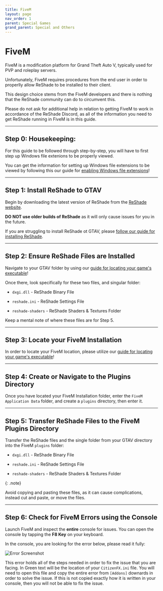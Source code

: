 ```yaml
---
title: FiveM
layout: page
nav_order: 1
parent: Special Games
grand_parent: Special and Others
---
```


# FiveM

FiveM is a modification platform for Grand Theft Auto V, typically used for PVP and roleplay servers. 

Unfortunately, FiveM requires procedures from the end user in order to properlly allow ReShade to be installed to their client.

This design choice stems from the FiveM developers and there is nothing that the ReShade community can do to circumvent this. 

Please do not ask for additional help in relation to getting FiveM to work in accordance of the ReShade Discord, as all of the information you need to get ReShade running in FiveM is in this guide.

---

## Step 0: Housekeeping:

For this guide to be followed through step-by-step, you will have to first step up Windows file extenions to be properly viewed.

You can get the information for setting up Windows file extensions to be viewed by following this our guide for [enabling Windows file extensions](https://guides.martysmods.com/docs/special-and-others/enabling-windows-file-extensions/)!

---

## **Step 1:** Install ReShade to GTAV

Begin by downloading the latest version of ReShade from the [ReShade website](https://reshade.me). 

**DO NOT use older builds of ReShade** as it will only cause issues for you in the future.

If you are struggling to install ReShade ot GTAV, please [follow our guide for installing ReShade](https://guides.martysmods.com/docs/reshade-guides/downloading-and-installing-reshade/).

---

## **Step 2:** Ensure ReShade Files are Installed

Navigate to your GTAV folder by using our [guide for locating your game's executable](https://guides.martysmods.com/docs/special-and-others/finding-your-game-executable-and-directory/)!

Once there, look specifically for these two files, and singular folder:

* `dxgi.dll` - ReShade Binary File

* `reshade.ini` - ReShade Settings File

* `reshade-shaders` - ReShade Shaders & Textures Folder

Keep a mental note of where these files are for Step 5.

---

## **Step 3:** Locate your FiveM Installation

In order to locate your FiveM location, please utilize our [guide for locating your game's executable](https://guides.martysmods.com/docs/special-and-others/finding-your-game-executable-and-directory/)!

---


## **Step 4:** Create or Navigate to the Plugins Directory

Once you have located your FiveM Installation folder, enter the `FiveM Application Data` folder, and create a `plugins` directory, then enter it.

---

## **Step 5:** Transfer ReShade Files to the FiveM Plugins Directory

Transfer the ReShade files and the single folder from your GTAV directory into the FiveM `plugins` folder:

* `dxgi.dll` - ReShade Binary File

* `reshade.ini` - ReShade Settings File

* `reshade-shaders` - ReShade Shaders & Textures Folder

{: .note}

Avoid copying and pasting these files, as it can cause complications, instead cut and paste, or move the files.

---

## Step 6: Check for FiveM Errors using the Console

Launch FiveM and inspect the **entire** console for issues. You can open the console by tapping the **F8 Key** on your keyboard.

In the console, you are looking for the error below, please read it fully:

![Error Screenshot](../images/fivem/fivem_reshade5_bs.png)

This error holds all of the steps needed in order to fix the issue that you are facing. In Green text will be the location of your `CitizenFX.ini` file. You will need to open this file and copy the entire error from `[Addons]` downards in order to solve the issue. If this is not copied exactly how it is written in your console, then you will not be able to fix the issue.